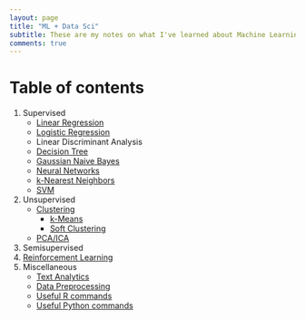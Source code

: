 ```yaml
---
layout: page
title: "ML + Data Sci"
subtitle: These are my notes on what I've learned about Machine Learning and Data Science.
comments: true
---
```


# Table of contents

1. Supervised
	* [Linear Regression](2017-06-27-linear-regression)
	* [Logistic Regression](2017-07-16-logistic-reg)
	* Linear Discriminant Analysis
	* [Decision Tree](2017-07-04-tree) 
	* [Gaussian Naive Bayes](2017-06-21-gaussian-naive-bayes)
	* [Neural Networks](2017-06-24-neural-networks)
	* [k-Nearest Neighbors](2017-06-28-knn)
	* [SVM](2017-06-28-svm)
2. Unsupervised
	* [Clustering](2017-07-04-clustering)
		* [k-Means](2017-07-18-kmeans)
		* [Soft Clustering](2017-07-13-softclustering)
	* [PCA/ICA](2017-07-09-pca)
3. Semisupervised
4. [Reinforcement Learning](2017-07-12-reinforcement)
5. Miscellaneous
	* [Text Analytics](2017-07-12-text-analytics)
	* [Data Preprocessing](2017-06-26-preprocessing)
	* [Useful R commands](2017-06-26-r-cmds)
	* [Useful Python commands](2017-06-26-useful-python-cmds)
	
